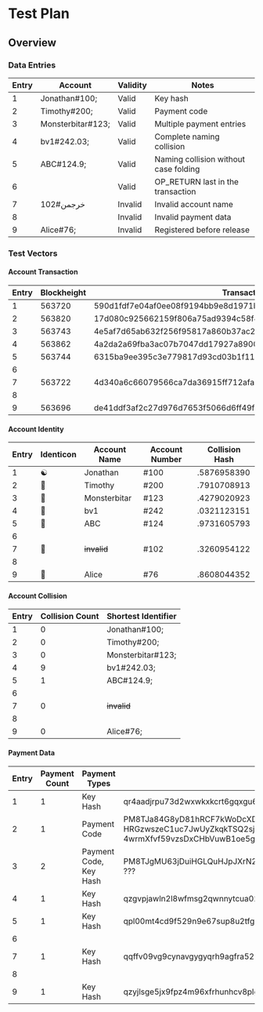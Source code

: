 # Test Plan

## Overview

### Data Entries

Entry | Account | Validity | Notes
--- | --- | --- | ---
1 | Jonathan#100; | Valid | Key hash
2 | Timothy#200; | Valid | Payment code
3 | Monsterbitar#123; | Valid | Multiple payment entries
4 | bv1#242.03; | Valid | Complete naming collision
5 | ABC#124.9; | Valid | Naming collision without case folding
6 |  | Valid | OP_RETURN last in the transaction
7 | خرجمن#102 | Invalid | Invalid account name
8 |  | Invalid | Invalid payment data
9 | Alice#76; | Invalid | Registered before release

### Test Vectors

#### Account Transaction

Entry | Blockheight | Transaction ID
--- | --- | ---
1 | 563720 | 590d1fdf7e04af0ee08f9194bb9e8d1971bdcbf55d29303d5bf32d4eae5e7136
2 | 563820 | 17d080c925662159f806a75ad9394c58f482348bad9dbb5192e129ca6a3503da
3 | 563743 | 4e5af7d65ab632f256f95817a860b37ac2eb0391fd9992db60bab1bc54e1d430
4 | 563862 | 4a2da2a69fba3ac07b7047dd17927a890091f13a9e89440a4cd4cfb4c009de1f
5 | 563744 | 6315ba9ee395c3e779817d93cd03b1f11ffdf603f8cf8b518efec43b537c9a16
6 |
7 | 563722 | 4d340a6c66079566ca7da36915ff712afa49237cf6548ee700afb53fdca4e6f2
8 |
9 | 563696 | de41ddf3af2c27d976d7653f5066d6ff49f680e29b2557e63e0b79691c5847f3

#### Account Identity

Entry | Identicon | Account Name | Account Number | Collision Hash
--- | --- | --- | --- | ---
1 | ☯ | Jonathan | #100 | .5876958390
2 | 🚀 | Timothy | #200 | .7910708913
3 | 🐒 | Monsterbitar | #123 | .4279020923
4 | 🥕 | bv1 | #242 | .0321123151
5 | 🌻 | ABC | #124 | .9731605793
6 |
7 | 🐪 | ~~invalid~~ | #102 | .3260954122 
8 |
9 | 🔔 | Alice | #76 | .8608044352

#### Account Collision

Entry | Collision Count | Shortest Identifier
--- | --- | ---
1 | 0 | Jonathan#100;
2 | 0 | Timothy#200;
3 | 0 | Monsterbitar#123;
4 | 9 | bv1#242.03;
5 | 1 | ABC#124.9;
6 |
7 | 0 | ~~invalid~~
8 |
9 | 0 | Alice#76;

#### Payment Data

Entry | Payment Count | Payment Types | Payment Data
--- | --- | --- | ---
1 | 1 | Key Hash | qr4aadjrpu73d2wxwkxkcrt6gqxgu6a7usxfm96fst
2 | 1 | Payment Code | PM8TJa84G8yD81hRCF7kWoDcXDEgSdYNXWWe26<br/>HRGzwszeC1uc7JwUyZkqkTSQ2sjRXPEqVAST9aN<br/>4wrmXfvf59vzsDxCHbVuwB1oe5gKnR2nfkVvhcc
3 | 2 | Payment Code,<br/>Key Hash | PM8TJgMU63jDuiHGLQuHJpJXrN2yVzjwbKjD1z8NtoJNvvuC2KvAAxenbivG6yfyJKEXdbk53X3J6XjF5bfccpfy4cjT4zhqf1EZAxDxQ8pQHS5LGHDy, ???
4 | 1 | Key Hash | qzgvpjawln2l8wfmsg2qwnnytcua02hy45vpdvrqu5
5 | 1 | Key Hash | qpl00mt4cd9f529n9e67sup8u2tfg32nn5js4thu4r
6 |
7 | 1 | Key Hash | qqffv09vg9cynavgygyqrh9agfra52zqrqvhuq6etv
8 |
9 | 1 | Key Hash | qzyjlsge5jx9fpz4m96xfrhunhcv8plgugzqa368r2
